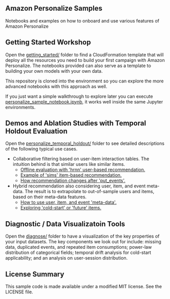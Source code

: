## Amazon Personalize Samples

Notebooks and examples on how to onboard and use various features of Amazon Personalize

## Getting Started Workshop

Open the [getting_started/](getting_started/) folder to find a CloudFormation template that will deploy all the resources you need to build your first campaign with Amazon Personalize. The notebooks provided can also serve as a template to building your own models with your own data.

This repository is cloned into the environment so you can explore the more advanced notebooks with this approach as well.

If you just want a simple walkthrough to explore later you can execute [personalize_sample_notebook.ipynb](personalize_sample_notebook.ipynb), it works well inside the same Jupyter environments.


## Demos and Ablation Studies with Temporal Holdout Evaluation

Open the [personalize_temporal_holdout/](personalize_temporal_holdout/) folder to see detailed descriptions of the following typical use cases.

* Collaborative filtering based on user-item interaction tables. The intuition behind is that similar users like similar items.
  - [Offline evaluation with 'hrnn' user-based recommendation.](personalize_temporal_holdout/personalize_temporal_holdout.ipynb)
  - [Example of 'sims' item-based recommendation.](personalize_temporal_holdout/personalize_sims_smell_tests.ipynb)
  - [How recommendation changes after 'put_events'.](personalize_temporal_holdout/personalize_putEvents_demo.ipynb)
* Hybrid recommendation also considering user, item, and event meta-data. The result is to extrapolate to out-of-sample users and items, based on their meta-data features.
  - [How to use user, item, and event 'meta-data'.](personalize_temporal_holdout/personalize_metadata_example.ipynb)
  - [Exploring 'cold-start' or 'future' items.](personalize_temporal_holdout/personalize_coldstart_demo.ipynb)

## Diagnostic / Data Visualizatoin Tools

Open the [diagnose/](diagnose/) folder to have a visualization of the key properties of your input datasets.
The key components we look out for include:
missing data, duplicated events, and repeated item consumptions;
power-law distribution of categorical fields;
temporal drift analysis for cold-start applicability;
and an analysis on user-session distribution.

## License Summary

This sample code is made available under a modified MIT license. See the LICENSE file.
